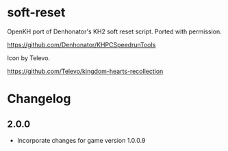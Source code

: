 # soft-reset

OpenKH port of Denhonator's KH2 soft reset script. Ported with permission.

https://github.com/Denhonator/KHPCSpeedrunTools

Icon by Televo.

https://github.com/Televo/kingdom-hearts-recollection

# Changelog

## 2.0.0

- Incorporate changes for game version 1.0.0.9
